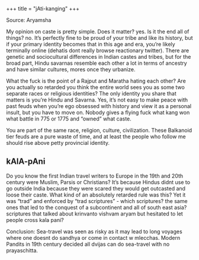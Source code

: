 +++
title = "jAti-kanging"
+++

Source: Aryamsha

My opinion on caste is pretty simple. Does it matter? yes. Is it the end all of things? no. It’s perfectly fine to be proud of your tribe and like its history, but if your primary identity becomes that in this age and era, you’re likely terminally online (dehatis dont really browse reactionary twitter).  There are genetic and sociocultural differences in Indian castes and tribes, but for the broad part, Hindu savarnas resemble each other a lot in terms of ancestry and have similar cultures, mores once they urbanize.

What the fuck is the point of a Rajput and Maratha hating each other? Are you actually so retarded you think the entire world sees you as some two separate races or religious identities? The only identity you share that matters is you’re Hindu and Savarna. Yes, it’s not easy to make peace with past feuds when you’re ego obsessed with history and view it as a personal insult, but you have to move on. Nobody gives a flying fuck what kang won what battle in 775 or 1775 and “owned” what caste.

You are part of the same race, religion, culture, civilization. These Balkanoid tier feuds are a pure waste of time, and at least the people who follow me should rise above petty provincial identity.

## kAlA-pAni
Do you know the first Indian travel writers to Europe in the 19th and 20th century were Muslim, Parsis or Christians? It’s because Hindus didnt use to go outside India because they were scared they would get outcasted and loose their caste. What kind of an absolutely retarded rule was this? Yet it was “trad” and enforced by “trad scriptures” - which scriptures? the same ones that led to the conquest of a subcontinent and all of south east asia? scriptures that talked about krinvanto vishvam aryam but hesitated to let people cross kala pani?

Conclusion: Sea-travel was seen as risky as it may lead to long voyages where one doesnt do sandhya or come in contact w mlecchas. Modern Pandits in 19th century decided all dvijas can do sea-travel with no prayaschitta.

